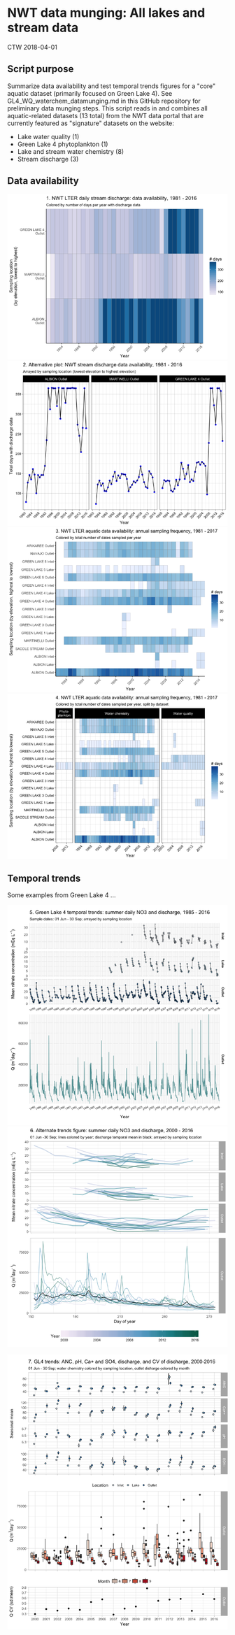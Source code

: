 NWT data munging: All lakes and stream data
================
CTW
2018-04-01

Script purpose
--------------

Summarize data availability and test temporal trends figures for a "core" aquatic dataset (primarily focused on Green Lake 4). See GL4\_WQ\_waterchem\_datamunging.md in this GitHub repository for preliminary data munging steps. This script reads in and combines all aquatic-related datasets (13 total) from the NWT data portal that are currently featured as "signature" datasets on the website:

-   Lake water quality (1)
-   Green Lake 4 phytoplankton (1)
-   Lake and stream water chemistry (8)
-   Stream discharge (3)

Data availability
-----------------

![](nwt_aquatic_munging_files/figure-markdown_github/data%20availability%20figures-1.png)![](nwt_aquatic_munging_files/figure-markdown_github/data%20availability%20figures-2.png)![](nwt_aquatic_munging_files/figure-markdown_github/data%20availability%20figures-3.png)![](nwt_aquatic_munging_files/figure-markdown_github/data%20availability%20figures-4.png)

Temporal trends
---------------

Some examples from Green Lake 4 ...

![](nwt_aquatic_munging_files/figure-markdown_github/GL4%20temporal%20example-1.png)![](nwt_aquatic_munging_files/figure-markdown_github/GL4%20temporal%20example-2.png)

![](nwt_aquatic_munging_files/figure-markdown_github/more%20trends-1.png)
